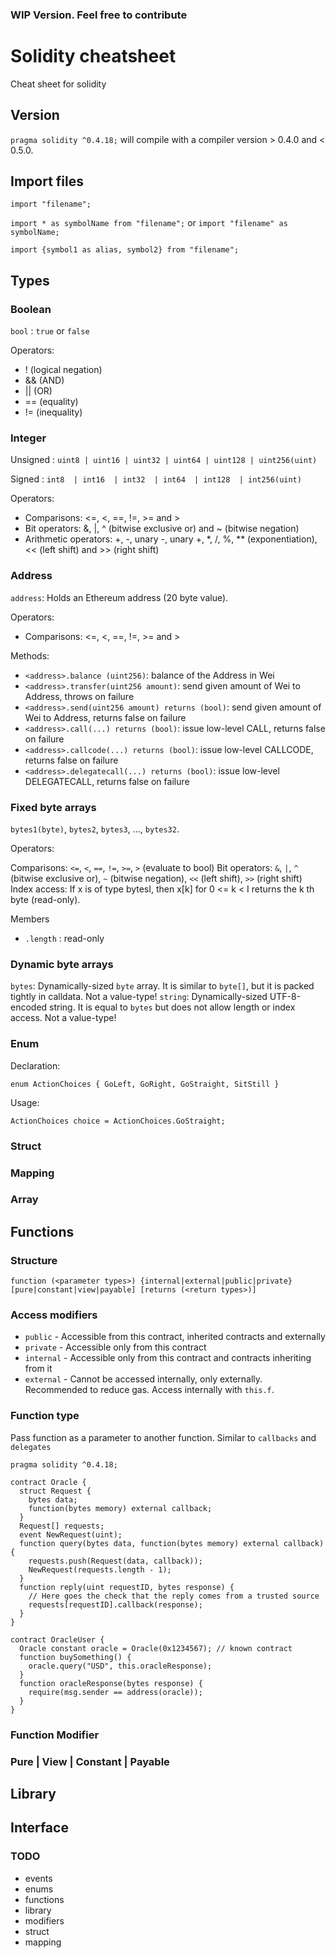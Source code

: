 ### WIP Version. Feel free to contribute

# Solidity cheatsheet
Cheat sheet for solidity

## Version

`pragma solidity ^0.4.18;`  will compile with a compiler version  > 0.4.0 and < 0.5.0.

## Import files

`import "filename";`

`import * as symbolName from "filename";` or `import "filename" as symbolName;`

`import {symbol1 as alias, symbol2} from "filename";`


## Types

### Boolean

`bool` : `true` or `false`

Operators:

- ! (logical negation)
- && (AND)
- || (OR)
- == (equality)
- != (inequality)

### Integer

Unsigned : `uint8 | uint16 | uint32 | uint64 | uint128 | uint256(uint)`

Signed   : `int8  | int16  | int32  | int64  | int128  | int256(uint) `

Operators:

- Comparisons: <=, <, ==, !=, >= and >
- Bit operators: &, |, ^ (bitwise exclusive or) and ~ (bitwise negation)
- Arithmetic operators: +, -, unary -, unary +, *, /, %, ** (exponentiation), << (left shift) and >> (right shift)

### Address

`address`: Holds an Ethereum address (20 byte value).

Operators:

- Comparisons: <=, <, ==, !=, >= and >

Methods:

- `<address>.balance (uint256)`: balance of the Address in Wei
- `<address>.transfer(uint256 amount)`: send given amount of Wei to Address, throws on failure
- `<address>.send(uint256 amount) returns (bool)`: send given amount of Wei to Address, returns false on failure
- `<address>.call(...) returns (bool)`: issue low-level CALL, returns false on failure
- `<address>.callcode(...) returns (bool)`: issue low-level CALLCODE, returns false on failure
- `<address>.delegatecall(...) returns (bool)`: issue low-level DELEGATECALL, returns false on failure


### Fixed byte arrays

`bytes1(byte)`, `bytes2`, `bytes3`, ..., `bytes32`.

Operators:

Comparisons: `<=`, `<`, `==`, `!=`, `>=`, `>` (evaluate to bool)
Bit operators: `&`, `|`, `^` (bitwise exclusive or), `~` (bitwise negation), `<<` (left shift), `>>` (right shift)
Index access: If x is of type bytesI, then x[k] for 0 <= k < I returns the k th byte (read-only).

Members

- `.length` : read-only

### Dynamic byte arrays

`bytes`: Dynamically-sized `byte` array. It is similar to `byte[]`, but it is packed tightly in calldata. Not a value-type!
`string`: Dynamically-sized UTF-8-encoded string. It is equal to `bytes` but does not allow length or index access. Not a value-type!

### Enum

Declaration:

`enum ActionChoices { GoLeft, GoRight, GoStraight, SitStill }`

Usage:

`ActionChoices choice = ActionChoices.GoStraight;`

### Struct

### Mapping

### Array


## Functions

### Structure

```function (<parameter types>) {internal|external|public|private} [pure|constant|view|payable] [returns (<return types>)]```

### Access modifiers

- ```public``` - Accessible from this contract, inherited contracts and externally
- ```private``` - Accessible only from this contract
- ```internal``` - Accessible only from this contract and contracts inheriting from it
- ```external``` - Cannot be accessed internally, only externally. Recommended to reduce gas. Access internally with `this.f`.

### Function type

Pass function as a parameter to another function. Similar to `callbacks` and `delegates`

```
pragma solidity ^0.4.18;

contract Oracle {
  struct Request {
    bytes data;
    function(bytes memory) external callback;
  }
  Request[] requests;
  event NewRequest(uint);
  function query(bytes data, function(bytes memory) external callback) {
    requests.push(Request(data, callback));
    NewRequest(requests.length - 1);
  }
  function reply(uint requestID, bytes response) {
    // Here goes the check that the reply comes from a trusted source
    requests[requestID].callback(response);
  }
}

contract OracleUser {
  Oracle constant oracle = Oracle(0x1234567); // known contract
  function buySomething() {
    oracle.query("USD", this.oracleResponse);
  }
  function oracleResponse(bytes response) {
    require(msg.sender == address(oracle));
  }
}
```


### Function Modifier

### Pure | View | Constant | Payable


## Library

## Interface


### TODO

- events
- enums
- functions
- library
- modifiers
- struct
- mapping
